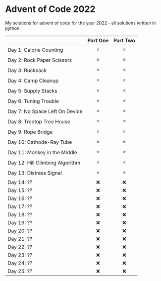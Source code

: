 # Advent of Code 2022
My solutions for advent of code for the year 2022 - all solutions written in python. 

|        | Part One | Part Two |
| ------ | :------: | :------: |
| Day 1: Calorie Counting |⭐|⭐|
| Day 2: Rock Paper Scissors |⭐|⭐|
| Day 3: Rucksack |⭐|⭐|
| Day 4: Camp Cleanup |⭐|⭐|
| Day 5: Supply Stacks |⭐|⭐|
| Day 6: Tuning Trouble |⭐|⭐|
| Day 7: No Space Left On Device |⭐|⭐|
| Day 8: Treetop Tree House |⭐|⭐|
| Day 9: Rope Bridge |⭐|⭐|
| Day 10: Cathode-Ray Tube |⭐|⭐|
| Day 11: Monkey in the Middle |⭐|⭐|
| Day 12: Hill Climbing Algorithm |⭐|⭐|
| Day 13: Distress Signal |⭐|⭐|
| Day 14: ?? |❌|❌|
| Day 15: ?? |❌|❌|
| Day 16: ?? |❌|❌|
| Day 17: ?? |❌|❌|
| Day 18: ?? |❌|❌|
| Day 19: ?? |❌|❌|
| Day 20: ?? |❌|❌|
| Day 21: ?? |❌|❌|
| Day 22: ?? |❌|❌|
| Day 23: ?? |❌|❌|
| Day 24: ?? |❌|❌|
| Day 25: ?? |❌|❌|

